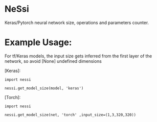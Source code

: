 # NeSsi
Keras/Pytorch neural network size, operations and parameters counter.

# Example Usage:
For tf/Keras models, the input size gets inferred from the first layer of the network, so avoid [None] undefined dimensions

[Keras]: 

`import nessi`

`nessi.get_model_size(model, 'keras')`


[Torch]: 

`import nessi`

`nessi.get_model_size(net, 'torch' ,input_size=(1,3,320,320))`
